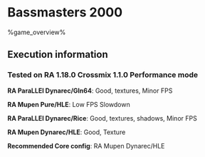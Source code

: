 # Bassmasters 2000 

%game_overview%

## Execution information

### Tested on RA 1.18.0 Crossmix 1.1.0 Performance mode

**RA ParaLLEl Dynarec/Gln64**: Good, textures, Minor FPS

**RA Mupen Pure/HLE**: Low FPS Slowdown

**RA ParaLLEl Dynarec/Rice**: Good, textures, shadows, Minor FPS

**RA Mupen Dynarec/HLE**: Good, Texture

**Recommended Core config**: RA Mupen Dynarec/HLE
